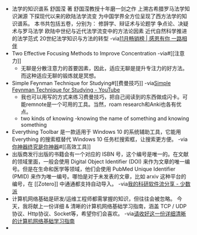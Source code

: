 -  法学的知识谱系
舒国滢 著
舒国滢教授十年磨一剑之作
上溯古希腊罗马法学知识渊源
下探现代以来的欧陆法学流变
为中国学界全方位呈现了西方法学的知识谱系。
本书共包括五卷，分别为：
修辞学、辩证术与论题学
争点论、决疑术与罗马法学
欧陆中世纪与近代法学流变中的方法论因素
近代自然科学推进的法学范式
20世纪法学知识与方法的转型
-via[11月畅销榜 | 感恩有你 一路相伴](https://mp.weixin.qq.com/s?__biz=MjM5NTY1OTI0MQ==&mid=2651138638&idx=1&sn=d86533acc8fa4e70b7824be3f60e5f77&chksm=bd04a6c88a732fde3e32070a57bed574552b6870b944489992ad5adf5d8fcadd8ebece955b83)
- Two Effective Focusing Methods to Improve Concentration
-via[](https://www.youtube.com/watch?v=hECoe2S9Nro)#[[注意力]]
    - 无聊是分散注意力的首要因素，因此，适应无聊是提升专注力的好方法。而这种适应无聊的锻炼就是冥想。
- Simple Feynman Technique for Studying#[[费曼技巧]]
-via[Simple Feynman Technique for Studying - YouTube](https://www.youtube.com/watch?v=GL6Z1DTJ-LQ)
    - 我也可以用写的方式来练习费曼技巧，把自己阅读到的东西做成闪卡。可能remnote是一个可用的工具。当然，roam research和Anki也各有优点。
    - two kinds of knowing -knowing the name of something and knowing something
- Everything Toolbar 是一款适用于 Windows 10 的系统辅助工具，它能用 Everything 的搜索框替代 Windows 10 任务栏搜索框，让搜索更方便。
-via[你神器终究是你神器](https://mp.weixin.qq.com/s?__biz=MjM5NDMwMTI2MA==&mid=2651665230&idx=1&sn=b5f745feafa59fb8e5cd1a0ddea141fe&chksm=bd70476d8a07ce7b368dad835ecb15922e9da538c1f6e476356af754ee5a629957895c10cdf6)#[[高效工具]]
- 出版商发行出版的书籍会有一个对应的 ISBN 号，这个编号是唯一的。在文献的领域里面，一般会使用 Digital Object Identifier (DOI) 来作为文章的唯一编号。但是在生命和医学等领域，他们会使用 PubMed Unique Identifier (PMID) 来作为唯一编号。哪怕是对于未发表的文章，比如 arxiv 这种平台的编号，在 [[Zotero]] 中通通都支持自动导入。
-via[我的科研软件流分享 - 少数派](https://sspai.com/post/63830)
- 计算机网络基础是研发/运维工程师都需掌握的知识，但往往会被忽略。
今天，我将献上一份详细 & 清晰的计算机网络基础学习指南，涵盖 TCP / UDP协议、Http协议、Socket等，希望你们会喜欢。
-via[请收好这一份详细清晰的计算机网络基础学习指南](https://mp.weixin.qq.com/s?__biz=MzA3MTM3NTA5Ng==&mid=2651067320&idx=5&sn=583aa9a41324e6443229411dfeae6287&chksm=84de322fb3a9bb39c626f56fe646937f0e1f913717322d4f67901b98f35452e6473332c2b19e)
- 
